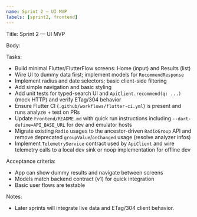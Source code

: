 ```yaml
---
name: Sprint 2 — UI MVP
labels: [sprint2, frontend]
---
```


Title: Sprint 2 — UI MVP

Body:

Tasks:
- Build minimal Flutter/FlutterFlow screens: Home (input) and Results (list)
- Wire UI to dummy data first; implement models for `RecommendResponse`
- Implement radius and date selectors; basic client-side filtering
- Add simple navigation and basic styling
 - Add unit tests for typed-search UI and `ApiClient.recommend(q: ...)` (mock HTTP) and verify ETag/304 behavior
 - Ensure Flutter CI (`.github/workflows/flutter-ci.yml`) is present and runs analyze + test on PRs
 - Update `Frontend/README.md` with quick run instructions including `--dart-define=API_BASE_URL` for dev and emulator hosts
 - Migrate existing `Radio` usages to the ancestor-driven `RadioGroup` API and remove deprecated `groupValue`/`onChanged` usage (resolve analyzer infos)
 - Implement `TelemetryService` contract used by `ApiClient` and wire telemetry calls to a local dev sink or noop implementation for offline dev

Acceptance criteria:
- App can show dummy results and navigate between screens
- Models match backend contract (v1) for quick integration
- Basic user flows are testable

Notes:
- Later sprints will integrate live data and ETag/304 client behavior.
